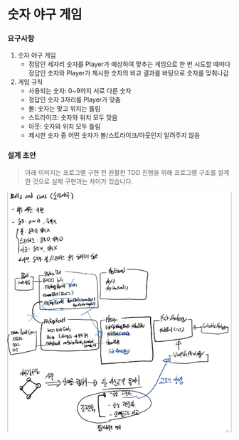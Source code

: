 # 숫자 야구 게임

### 요구사항

1. 숫자 야구 게임
   - 정답인 세자리 숫자를 Player가 예상하여 맞추는 게임으로 한 번 시도할 때마다 정답인 숫자와 Player가 제시한 숫자의 비교 결과를 바탕으로 숫자를 맞춰나감
2. 게임 규칙
   - 사용되는 숫자: 0~9까지 서로 다른 숫자
   - 정답인 숫자 3자리를 Player가 맞춤
   - 볼: 숫자는 맞고 위치는 틀림
   - 스트라이크: 숫자와 위치 모두 맞음
   - 아웃: 숫자와 위치 모두 틀림
   - 제시한 숫자 중 어떤 숫자가 볼/스트라이크/아웃인지 알려주지 않음

### 설계 초안

> 아래 이미지는 프로그램 구현 전 원활한 TDD 진행을 위해 프로그램 구조를 설계한 것으로 실제 구현과는 차이가 있습니다.

![설계초안](https://github.com/sogoagain/TDD-exercises/blob/master/02-NumberBaseball/NumberBaseball-draft.jpeg)

